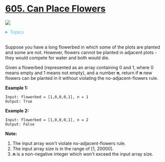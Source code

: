 # [605. Can Place Flowers](https://leetcode.com/problems/can-place-flowers/)

![](https://img.shields.io/badge/Difficulty-Easy-green.svg)

<details>
<summary style="color:#4FC3F7">Topics</summary>

* [`Array`](https://leetcode.com/tag/array/)

</details>
<br />

Suppose you have a long flowerbed in which some of the plots are planted and some are not. However, flowers cannot be planted in adjacent plots - they would compete for water and both would die.

Given a flowerbed (represented as an array containing 0 and 1, where 0 means empty and 1 means not empty), and a number **n**, return if **n** new flowers can be planted in it without violating the no-adjacent-flowers rule.

**Example 1:**

```
Input: flowerbed = [1,0,0,0,1], n = 1
Output: True
```

**Example 2:**

```
Input: flowerbed = [1,0,0,0,1], n = 2
Output: False
```

**Note:**
 1. The input array won't violate no-adjacent-flowers rule.
 2. The input array size is in the range of [1, 20000].
 3. **n** is a non-negative integer which won't exceed the input array size.
